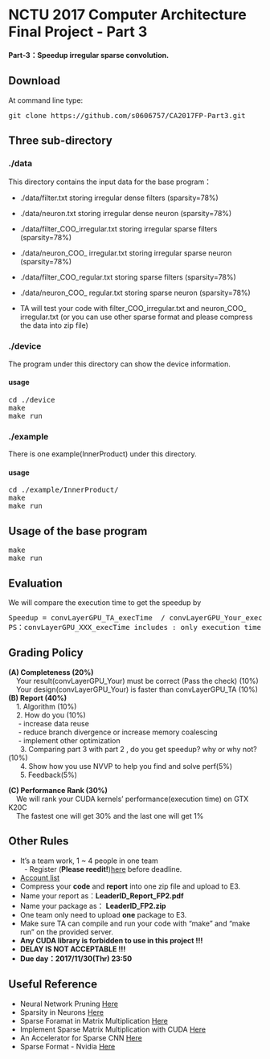 # NCTU 2017 Computer Architecture Final Project - Part 3

**Part-3：Speedup irregular sparse convolution.**

## Download
At command line type:
<pre>
git clone https://github.com/s0606757/CA2017FP-Part3.git
</pre>

## Three sub-directory

### ./data
This directory contains the input data for the base program：
* ./data/filter.txt storing irregular dense filters (sparsity=78%)
* ./data/neuron.txt storing irregular dense neuron (sparsity=78%)
* ./data/filter_COO_irregular.txt storing irregular sparse filters (sparsity=78%)
* ./data/neuron_COO_ irregular.txt storing irregular sparse neuron (sparsity=78%)
* ./data/filter_COO_regular.txt storing sparse filters (sparsity=78%)
* ./data/neuron_COO_ regular.txt storing sparse neuron (sparsity=78%)

* TA will test your code with filter_COO_irregular.txt and neuron_COO_ irregular.txt (or you can use other sparse format and please compress the data into zip file)


### ./device
The program under this directory can show the device information.
#### usage
<pre>
cd ./device
make
make run
</pre>

### ./example
There is one example(InnerProduct) under this directory.
#### usage
<pre>
cd ./example/InnerProduct/
make
make run
</pre>

## Usage of the base program
<pre>
make
make run
</pre>

## Evaluation
We will compare the execution time to get the speedup by
<pre>
Speedup = convLayerGPU_TA_execTime  / convLayerGPU_Your_execTime
PS：convLayerGPU_XXX_execTime includes : only execution time.
</pre>

## Grading Policy
**(A) Completeness (20%)**<br/>
&nbsp;    Your result(convLayerGPU_Your) must be correct (Pass the check) (10%)<br/>
&nbsp;&nbsp;&nbsp;    Your design(convLayerGPU_Your) is faster than convLayerGPU_TA (10%)<br/>
**(B) Report (40%)**<br/>
&nbsp;     1.	Algorithm (10%) <br/>
&nbsp;&nbsp;&nbsp;    2.	How do you (10%)<br/>
&nbsp;&nbsp;&nbsp;&nbsp;      - increase data reuse<br/>
&nbsp;&nbsp;&nbsp;&nbsp;     - reduce branch divergence or increase memory coalescing<br/>
&nbsp;&nbsp;&nbsp;&nbsp;      - implement other optimization <br/>
&nbsp;&nbsp;&nbsp;    3.	Comparing part 3 with part 2 , do you get speedup? why or why not?(10%)<br/>
&nbsp;&nbsp;&nbsp;    4.	Show how you use NVVP to help you find and solve perf(5%)<br/>
&nbsp;&nbsp;&nbsp;    5.	Feedback(5%)<br/>

**(C) Performance Rank (30%)**<br/>
&nbsp;&nbsp;&nbsp;    We will rank your CUDA kernels’ performance(execution time) on GTX K20C<br/>
&nbsp;&nbsp;&nbsp;    The fastest one will get 30% and the last one will get 1%<br/>

## Other Rules
* It’s a team work, 1 ~ 4 people in one team <br/>
   - Register (**Please reedit!**)[here](https://docs.google.com/spreadsheets/d/1cSKtAuxRwu-y8bwys1Dka8hY58U_clqU0l4W81Cis3Y/edit?usp=sharing) before deadline.<br/>
* [Account list](https://docs.google.com/spreadsheets/d/1hLfJjv58QsXRwLlma45IflcpicqlQFgYiKp77vlJokk/edit#gid=0)
* Compress your **code** and **report** into one zip file and upload to E3.<br/>
* Name your report as：**LeaderID_Report_FP2.pdf**<br/>
* Name your package as： **LeaderID_FP2.zip**<br/>
* One team only need to upload **one** package to E3.<br/>
* Make sure TA can compile and run your code with “make” and “make run” on the provided server.<br/>
* **Any CUDA library is forbidden to use in this project !!!** <br/>
* **DELAY IS NOT ACCEPTABLE !!!** <br/>
* **Due day：2017/11/30(Thr) 23:50** <br/>

## Useful Reference
* Neural Network Pruning [Here](https://arxiv.org/pdf/1506.02626.pdf)
* Sparsity in Neurons [Here](http://www.ece.ubc.ca/~aamodt/papers/Cnvlutin.ISCA2016.pdf)
* Sparse Foramat in Matrix Multiplication [Here](https://pdfs.semanticscholar.org/9abb/086fabdcd2853ed8303c0f9a62cf4b917a62.pdf)
* Implement Sparse Matrix Multiplication with CUDA [Here](http://wnbell.com/media/2008-12-NVR-SpMV/nvr-2008-004.pdf)
* An Accelerator for Sparse CNN [Here](http://people.csail.mit.edu/anurag_m/papers/2017.scnn.isca.pdf)
* Sparse Format - Nvidia [Here](https://drive.google.com/file/d/0B-mvsV4UBCFFbEhpMzFIbUVLVGs/view?usp=sharing )


